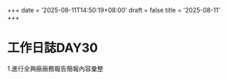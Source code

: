 +++
date = '2025-08-11T14:50:19+08:00'
draft = false
title = '2025-08-11'
+++
# 工作日誌DAY30

<!--more-->

1.進行全興廠廠務報告簡報內容彙整